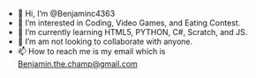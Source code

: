 - 👋 Hi, I’m @Benjaminc4363
- 👀 I’m interested in Coding, Video Games, and Eating Contest.
- 🌱 I’m currently learning HTML5, PYTHON, C#, Scratch, and JS.
- 💞️ I’m am not looking to collaborate with anyone.
- 📫 How to reach me is my email which is Benjamin.the.champ@gmail.com

<!---
Benjaminc4363/Benjaminc4363 is a ✨ special ✨ repository because its `README.md` (this file) appears on your GitHub profile.
You can click the Preview link to take a look at your changes.
--->
